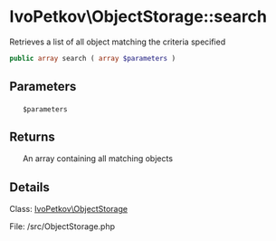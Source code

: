 # IvoPetkov\ObjectStorage::search

Retrieves a list of all object matching the criteria specified

```php
public array search ( array $parameters )
```

## Parameters

&nbsp;&nbsp;&nbsp;&nbsp;&nbsp;&nbsp;`$parameters`

## Returns

&nbsp;&nbsp;&nbsp;&nbsp;&nbsp;&nbsp;An array containing all matching objects

## Details

Class: [IvoPetkov\ObjectStorage](ivopetkov.objectstorage.class.md)

File: /src/ObjectStorage.php


